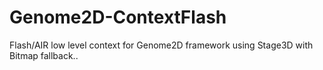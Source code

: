 Genome2D-ContextFlash
=====================

Flash/AIR low level context for Genome2D framework using Stage3D with Bitmap fallback..
